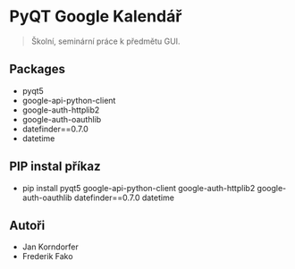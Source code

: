# PyQT Google Kalendář
> Školní, seminární práce k předmětu GUI.

## Packages
* pyqt5 
* google-api-python-client 
* google-auth-httplib2 
* google-auth-oauthlib 
* datefinder==0.7.0 
* datetime 

## PIP instal příkaz
* pip install pyqt5 google-api-python-client google-auth-httplib2 google-auth-oauthlib datefinder==0.7.0 datetime

## Autoři
* Jan Korndorfer
* Frederik Fako
